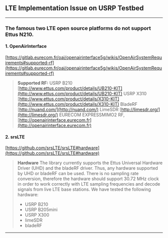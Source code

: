 ## LTE Implementation Issue on USRP Testbed
---
### The famous two LTE open source platforms do not support Ettus N210.
#### 1. OpenAirInterface
[https://gitlab.eurecom.fr/oai/openairinterface5g/wikis/OpenAirSystemRequirements#supported-rf](https://gitlab.eurecom.fr/oai/openairinterface5g/wikis/OpenAirSystemRequirements#supported-rf)
>**Supported RF:**
>   USRP B210 [http://www.ettus.com/product/details/UB210-KIT](http://www.ettus.com/product/details/UB210-KIT)
>   USRP X310 [http://www.ettus.com/product/details/X310-KIT](http://www.ettus.com/product/details/X310-KIT)
>   BladeRF [http://nuand.com/](http://nuand.com/)
>   LimeSDR [http://limesdr.org/](http://limesdr.org/)
>   EURECOM EXPRESSMIMO2 RF, [http://openairinterface.eurecom.fr](http://openairinterface.eurecom.fr)

#### 2. srsLTE
[https://github.com/srsLTE/srsLTE#hardware](https://github.com/srsLTE/srsLTE#hardware)
>**Hardware**
>The library currently supports the Ettus Universal Hardware Driver (UHD) and the bladeRF driver. Thus, any hardware supported by UHD or bladeRF can be used. There is no sampling rate conversion, therefore the hardware should support 30.72 MHz clock in order to work correctly with LTE sampling frequencies and decode signals from live LTE base stations.
>We have tested the following hardware:
>* USRP B210
>* USRP B205mini
>* USRP X300
>* limeSDR
>* bladeRF

----

###
